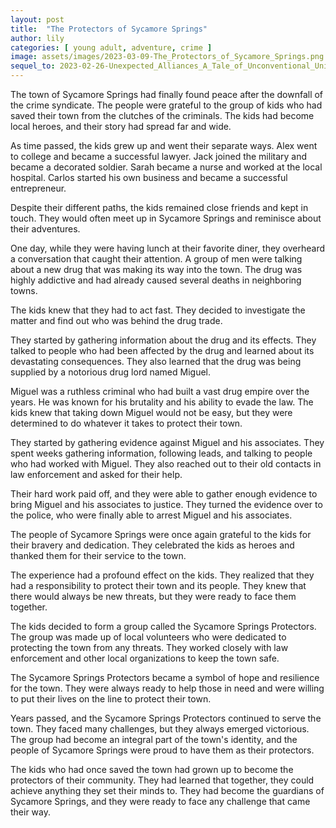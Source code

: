 ```yaml
---
layout: post
title:  "The Protectors of Sycamore Springs"
author: lily
categories: [ young adult, adventure, crime ]
image: assets/images/2023-03-09-The_Protectors_of_Sycamore_Springs.png
sequel_to: 2023-02-26-Unexpected_Alliances_A_Tale_of_Unconventional_Unity.md
---
```

The town of Sycamore Springs had finally found peace after the downfall of the crime syndicate. The people were grateful to the group of kids who had saved their town from the clutches of the criminals. The kids had become local heroes, and their story had spread far and wide.

As time passed, the kids grew up and went their separate ways. Alex went to college and became a successful lawyer. Jack joined the military and became a decorated soldier. Sarah became a nurse and worked at the local hospital. Carlos started his own business and became a successful entrepreneur.

Despite their different paths, the kids remained close friends and kept in touch. They would often meet up in Sycamore Springs and reminisce about their adventures.

One day, while they were having lunch at their favorite diner, they overheard a conversation that caught their attention. A group of men were talking about a new drug that was making its way into the town. The drug was highly addictive and had already caused several deaths in neighboring towns.

The kids knew that they had to act fast. They decided to investigate the matter and find out who was behind the drug trade.

They started by gathering information about the drug and its effects. They talked to people who had been affected by the drug and learned about its devastating consequences. They also learned that the drug was being supplied by a notorious drug lord named Miguel.

Miguel was a ruthless criminal who had built a vast drug empire over the years. He was known for his brutality and his ability to evade the law. The kids knew that taking down Miguel would not be easy, but they were determined to do whatever it takes to protect their town.

They started by gathering evidence against Miguel and his associates. They spent weeks gathering information, following leads, and talking to people who had worked with Miguel. They also reached out to their old contacts in law enforcement and asked for their help.

Their hard work paid off, and they were able to gather enough evidence to bring Miguel and his associates to justice. They turned the evidence over to the police, who were finally able to arrest Miguel and his associates.

The people of Sycamore Springs were once again grateful to the kids for their bravery and dedication. They celebrated the kids as heroes and thanked them for their service to the town.

The experience had a profound effect on the kids. They realized that they had a responsibility to protect their town and its people. They knew that there would always be new threats, but they were ready to face them together.

The kids decided to form a group called the Sycamore Springs Protectors. The group was made up of local volunteers who were dedicated to protecting the town from any threats. They worked closely with law enforcement and other local organizations to keep the town safe.

The Sycamore Springs Protectors became a symbol of hope and resilience for the town. They were always ready to help those in need and were willing to put their lives on the line to protect their town.

Years passed, and the Sycamore Springs Protectors continued to serve the town. They faced many challenges, but they always emerged victorious. The group had become an integral part of the town's identity, and the people of Sycamore Springs were proud to have them as their protectors.

The kids who had once saved the town had grown up to become the protectors of their community. They had learned that together, they could achieve anything they set their minds to. They had become the guardians of Sycamore Springs, and they were ready to face any challenge that came their way.